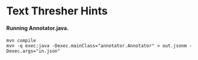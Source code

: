 
# Text Thresher Hints

#### Running Annotator.java.

```
mvn compile
mvn -q exec:java -Dexec.mainClass="annotator.Annotator" > out.jsonm -Dexec.args="in.json"
```